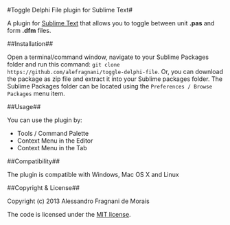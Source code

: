 #Toggle Delphi File plugin for Sublime Text#

A plugin for [Sublime Text][1] that allows you to toggle between unit **.pas** and form **.dfm** files.

##Installation##

Open a terminal/command window, navigate to your Sublime Packages folder and run this command: `git clone https://github.com/alefragnani/toggle-delphi-file`. Or, you can download the package as zip file and extract it into your Sublime packages folder. The Sublime Packages folder can be located using the `Preferences / Browse Packages` menu item.

##Usage##

You can use the plugin by: 

* Tools / Command Palette
* Context Menu in the Editor
* Context Menu in the Tab

##Compatibility##

The plugin is compatible with Windows, Mac OS X and Linux

##Copyright & License##

Copyright (c) 2013 Alessandro Fragnani de Morais

The code is licensed under the [MIT license][2].

  [1]: http://www.sublimetext.com/
  [2]: http://opensource.org/licenses/MIT



